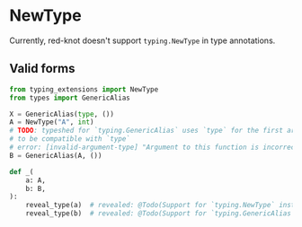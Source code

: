 # NewType

Currently, red-knot doesn't support `typing.NewType` in type annotations.

## Valid forms

```py
from typing_extensions import NewType
from types import GenericAlias

X = GenericAlias(type, ())
A = NewType("A", int)
# TODO: typeshed for `typing.GenericAlias` uses `type` for the first argument. `NewType` should be special-cased
# to be compatible with `type`
# error: [invalid-argument-type] "Argument to this function is incorrect: Expected `type`, found `NewType`"
B = GenericAlias(A, ())

def _(
    a: A,
    b: B,
):
    reveal_type(a)  # revealed: @Todo(Support for `typing.NewType` instances in type expressions)
    reveal_type(b)  # revealed: @Todo(Support for `typing.GenericAlias` instances in type expressions)
```
